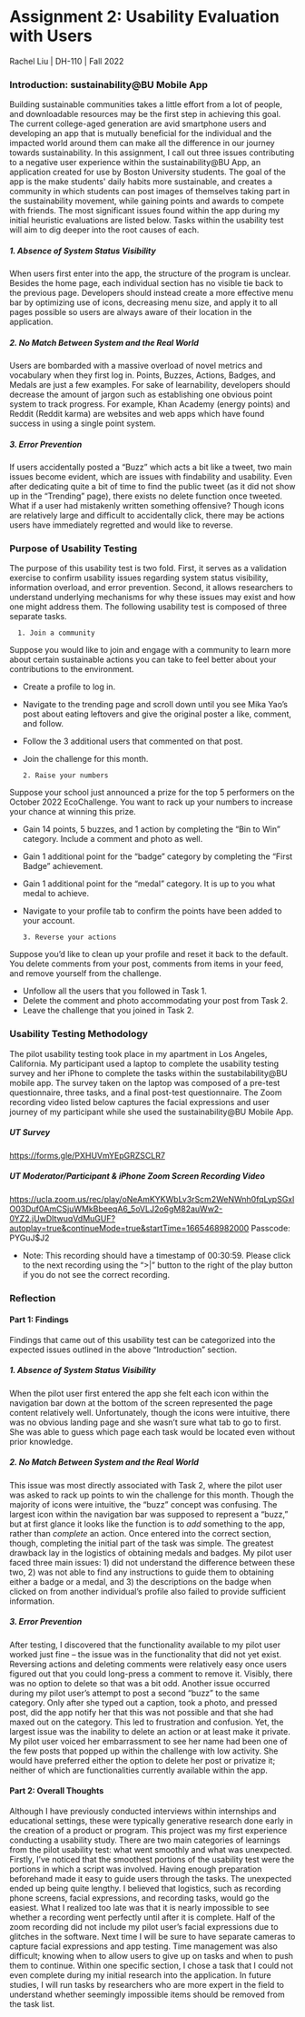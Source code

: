 # Assignment 2: Usability Evaluation with Users

Rachel Liu | DH-110 | Fall 2022

### Introduction: sustainability@BU Mobile App
Building sustainable communities takes a little effort from a lot of people, and downloadable resources may be the first step in achieving this goal. The current college-aged generation are avid smartphone users and developing an app that is mutually beneficial for the individual and the impacted world around them can make all the difference in our journey towards sustainability. In this assignment, I call out three issues contributing to a negative user experience within the sustainability@BU App, an application created for use by Boston University students. The goal of the app is the make students' daily habits more sustainable, and creates a community in which students can post images of themselves taking part in the sustainability movement, while gaining points and awards to compete with friends. The most significant issues found within the app during my initial heuristic evaluations are listed below. Tasks within the usability test will aim to dig deeper into the root causes of each.

##### 1. Absence of System Status Visibility
When users first enter into the app, the structure of the program is unclear. Besides the home page, each individual section has no visible tie back to the previous page. Developers should instead create a more effective menu bar by optimizing use of icons, decreasing menu size, and apply it to all pages possible so users are always aware of their location in the application.
##### 2. No Match Between System and the Real World
Users are bombarded with a massive overload of novel metrics and vocabulary when they first log in. Points, Buzzes, Actions, Badges, and Medals are just a few examples. For sake of learnability, developers should decrease the amount of jargon such as establishing one obvious point system to track progress. For example, Khan Academy (energy points) and Reddit (Reddit karma) are websites and web apps which have found success in using a single point system.
##### 3. Error Prevention
If users accidentally posted a “Buzz” which acts a bit like a tweet, two main issues become evident, which are issues with findability and usability. Even after dedicating quite a bit of time to find the public tweet (as it did not show up in the “Trending” page), there exists no delete function once tweeted. What if a user had mistakenly written something offensive? Though icons are relatively large and difficult to accidentally click, there may be actions users have immediately regretted and would like to reverse.

### Purpose of Usability Testing
The purpose of this usability test is two fold. First, it serves as a validation exercise to confirm usability issues regarding system status visibility, information overload, and error prevention. Second, it allows researchers to understand underlying mechanisms for why these issues may exist and how one might address them. The following usability test is composed of three separate tasks. 

      1. Join a community

Suppose you would like to join and engage with a community to learn more about certain sustainable actions you can take to feel better about your contributions to the environment. 
* Create a profile to log in.
* Navigate to the trending page and scroll down until you see Mika Yao’s post about eating leftovers and give the original poster a like, comment, and follow. 
* Follow the 3 additional users that commented on that post.
* Join the challenge for this month.
      
      2. Raise your numbers

Suppose your school just announced a prize for the top 5 performers on the October 2022 EcoChallenge. You want to rack up your numbers to increase your chance at winning this prize.
* Gain 14 points, 5 buzzes, and 1 action by completing the “Bin to Win” category. Include a comment and photo as well. 
* Gain 1 additional point for the “badge” category by completing the “First Badge” achievement.
* Gain 1 additional point for the “medal” category. It is up to you what medal to achieve.
* Navigate to your profile tab to confirm the points have been added to your account.
      
      3. Reverse your actions

Suppose you’d like to clean up your profile and reset it back to the default. You delete comments from your post, comments from items in your feed, and remove yourself from the challenge.
* Unfollow all the users that you followed in Task 1.
* Delete the comment and photo accommodating your post from Task 2. 
* Leave the challenge that you joined in Task 2.

### Usability Testing Methodology
The pilot usability testing took place in my apartment in Los Angeles, California. My participant used a laptop to complete the usability testing survey and her iPhone to complete the tasks within the sustabilability@BU mobile app. The survey taken on the laptop was composed of a pre-test questionnaire, three tasks, and a final post-test questionnaire. The Zoom recording video listed below captures the facial expressions and user journey of my participant while she used the sustainability@BU Mobile App. 

##### UT Survey 
https://forms.gle/PXHUVmYEpGRZSCLR7
##### UT Moderator/Participant & iPhone Zoom Screen Recording Video
https://ucla.zoom.us/rec/play/oNeAmKYKWbLv3rScm2WeNWnh0fqLypSGxlO03Duf0AmCSjuWMkBbeeqA6_5oVLJ2o6gM82auWw2-0YZ2.jUwDItwuqVdMuGUF?autoplay=true&continueMode=true&startTime=1665468982000 Passcode: PYGuJ$J2
* Note: This recording should have a timestamp of 00:30:59. Please click to the next recording using the “>|” button to the right of the play button if you do not see the correct recording. 

### Reflection

#### Part 1: Findings
Findings that came out of this usability test can be categorized into the expected issues outlined in the above “Introduction” section.
##### 1. Absence of System Status Visibility
When the pilot user first entered the app she felt each icon within the navigation bar down at the bottom of  the screen represented the page content relatively well. Unfortunately, though the icons were intuitive, there was no obvious landing page and she wasn’t sure what tab to go to first. She was able to guess which page each task would be located even without prior knowledge. 
##### 2. No Match Between System and the Real World
This issue was most directly associated with Task 2, where the pilot user was asked to rack up points to win the challenge for this month. Though the majority of icons were intuitive, the “buzz” concept was confusing. The largest icon within the navigation bar was supposed to represent a “buzz,” but at first glance it looks like the function is to <i>add</i> something to the app, rather than <i>complete</i> an action. Once entered into the correct section, though, completing the initial part of the task was simple. 
The greatest drawback lay in the logistics of obtaining medals and badges. My pilot user faced three main issues: 1) did not understand the difference between these two, 2) was not able to find any instructions to guide them to obtaining either a badge or a medal, and 3) the descriptions on the badge when clicked on from another individual’s profile also failed to provide sufficient information. 
##### 3. Error Prevention
After testing, I discovered that the functionality available to my pilot user worked just fine – the issue was in the functionality that did not yet exist. Reversing actions and deleting comments were relatively easy once users figured out that you could long-press a comment to remove it. Visibly, there was no option to delete so that was a bit odd. 
Another issue occurred during my pilot user’s attempt to post a second “buzz” to the same category. Only after she typed out a caption, took a photo, and pressed post, did the app notify her that this was not possible and that she had maxed out on the category. This led to frustration and confusion.
Yet, the largest issue was the inability to delete an action or at least make it private. My pilot user voiced her embarrassment to see her name had been one of the few posts that popped up within the challenge with low activity. She would have preferred either the option to delete her post or privatize it; neither of which are functionalities currently available within the app. 

#### Part 2: Overall Thoughts
Although I have previously conducted interviews within internships and educational settings, these were typically generative research done early in the creation of a product or program. This project was my first experience conducting a usability study. There are two main categories of learnings from the pilot usability test: what went smoothly and what was unexpected. Firstly, I’ve noticed that the smoothest portions of the usability test were the portions in which a script was involved. Having enough preparation beforehand made it easy to guide users through the tasks. The unexpected ended up being quite lengthy. I believed that logistics, such as recording phone screens, facial expressions, and recording tasks, would go the easiest. What I realized too late was that it is nearly impossible to see whether a recording went perfectly until after it is complete. Half of the zoom recording did not include my pilot user’s facial expressions due to glitches in the software. Next time I will be sure to have separate cameras to capture facial expressions and app testing. Time management was also difficult; knowing when to allow users to give up on tasks and when to push them to continue. Within one specific section, I chose a task that I could not even complete during my initial research into the application. In future studies, I will run tasks by researchers who are more expert in the field to understand whether seemingly impossible items should be removed from the task list. 
